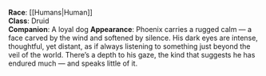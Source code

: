 **Race**: [[Humans|Human]]  
**Class**: Druid  
**Companion**: A loyal dog 
**Appearance**:  Phoenix carries a rugged calm — a face carved by the wind and softened by silence. His dark eyes are intense, thoughtful, yet distant, as if always listening to something just beyond the veil of the world. There’s a depth to his gaze, the kind that suggests he has endured much — and speaks little of it.
